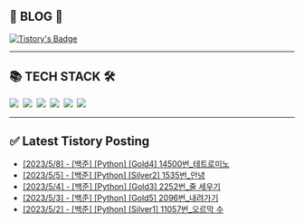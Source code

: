 
<div class='blog' align='left'>
  <h2> 📖 BLOG 📖 </h2>

[![Tistory's Badge](https://github-readme-tistory-card.vercel.app/api/badge?name=준성`s블로그&theme=kakao)](https://dev-wnstjd.tistory.com)

</div>
<hr>
<div class='tech-stack' align='left'>
  <h2> 📚 TECH STACK 🛠 </h2>
  <span stye="">
  <img src="https://img.shields.io/badge/python-3776AB?style=for-the-badge&logo=python&logoColor=white">&nbsp
  <img src="https://img.shields.io/badge/node.js-339933?style=for-the-badge&logo=Node.js&logoColor=white">&nbsp
  <img src="https://img.shields.io/badge/mysql-4479A1?style=for-the-badge&logo=mysql&logoColor=white">&nbsp
  <img src="https://img.shields.io/badge/github-181717?style=for-the-badge&logo=github&logoColor=white">&nbsp
  <img src="https://img.shields.io/badge/javascript-F7DF1E?style=for-the-badge&logo=javascript&logoColor=black">&nbsp
  <img src="https://img.shields.io/badge/amazonaws-232F3E?style=for-the-badge&logo=amazonaws&logoColor=white">&nbsp
  </span>
<hr>

## ✅ Latest Tistory Posting<div class=blog-post text-align='left'>
 - [[2023/5/8] - [백준] [Python] [Gold4] 14500번_테트로미노](https://dev-wnstjd.tistory.com/417)
 - [[2023/5/5] - [백준] [Python] [Silver2] 1535번_안녕](https://dev-wnstjd.tistory.com/416)
 - [[2023/5/4] - [백준] [Python] [Gold3] 2252번_줄 세우기](https://dev-wnstjd.tistory.com/415)
 - [[2023/5/3] - [백준] [Python] [Gold5] 2096번_내려가기](https://dev-wnstjd.tistory.com/414)
 - [[2023/5/2] - [백준] [Python] [Silver1] 11057번_오르막 수](https://dev-wnstjd.tistory.com/413)

</div>
</div>
